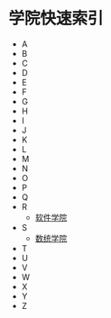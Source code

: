 # 学院快速索引

- A
- B
- C
- D
- E
- F
- G
- H
- I
- J
- K
- L
- M
- N
- O
- P
- Q
- R
  - [软件学院](软件学院/课程快速索引.md)
- S
  - [数统学院](数统学院/课程快速索引.md)
- T
- U
- V
- W
- X
- Y
- Z
